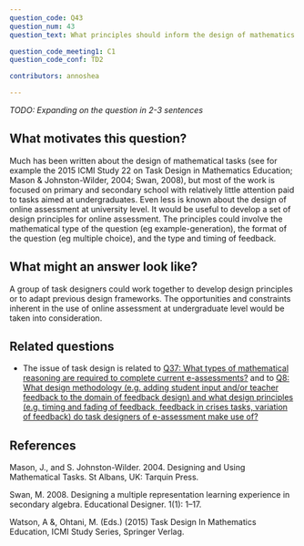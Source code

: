 ```yaml
---
question_code: Q43 
question_num: 43 
question_text: What principles should inform the design of mathematics e-assessment tasks? 

question_code_meeting1: C1 
question_code_conf: TD2 

contributors: annoshea

---
```

*TODO: Expanding on the question in 2-3 sentences*

## What motivates this question?

Much has been written about the design of mathematical tasks (see for example the 2015 ICMI Study 22 on Task Design in Mathematics Education; Mason & Johnston-Wilder, 2004; Swan, 2008), but most of the work is focused on primary and secondary school with relatively little attention paid to tasks aimed at undergraduates. Even less is known about the design of online assessment at university level. It would be useful to develop a set of design principles for online assessment. The principles could involve the mathematical type of the question (eg example-generation), the format of the question (eg multiple choice), and the type  and timing of feedback.


## What might an answer look like?

A group of task designers could work together to develop design principles or to adapt previous design frameworks. The opportunities and constraints inherent in the use of online assessment at undergraduate level would be taken into consideration.

## Related questions

* The issue of task design is related to [Q37: What types of mathematical reasoning are required to complete current e-assessments?](Q37) and to [Q8: What design methodology (e.g. adding student input and/or teacher feedback to the domain of feedback design) and what design principles (e.g. timing and fading of feedback, feedback in crises tasks, variation of feedback) do task designers of e-assessment make use of?
](Q8)

## References

Mason, J., and S. Johnston-Wilder. 2004. Designing and Using Mathematical Tasks. St Albans, UK: Tarquin Press. 

Swan, M. 2008. Designing a multiple representation learning experience in secondary algebra. Educational Designer. 1(1): 1–17. 

Watson, A &, Ohtani, M. (Eds.) (2015) Task Design In Mathematics Education, ICMI Study Series, Springer Verlag.
